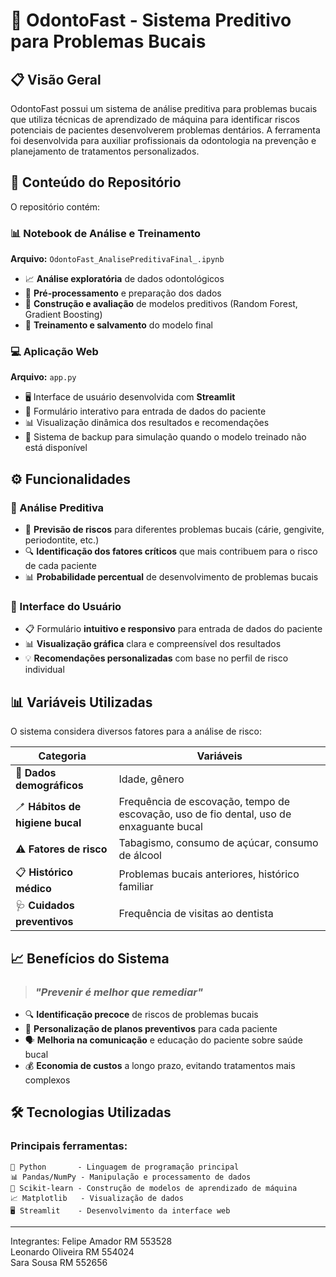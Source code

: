 # 🦷 OdontoFast - Sistema Preditivo para Problemas Bucais

## 📋 Visão Geral

OdontoFast possui um sistema de análise preditiva para problemas bucais que utiliza técnicas de aprendizado de máquina para identificar riscos potenciais de pacientes desenvolverem problemas dentários. A ferramenta foi desenvolvida para auxiliar profissionais da odontologia na prevenção e planejamento de tratamentos personalizados.

## 📂 Conteúdo do Repositório

O repositório contém:

### 📊 Notebook de Análise e Treinamento
**Arquivo:** `OdontoFast_AnalisePreditivaFinal_.ipynb`
- 📈 **Análise exploratória** de dados odontológicos
- 🧹 **Pré-processamento** e preparação dos dados
- 🤖 **Construção e avaliação** de modelos preditivos (Random Forest, Gradient Boosting)
- 💾 **Treinamento e salvamento** do modelo final

### 💻 Aplicação Web
**Arquivo:** `app.py`
- 🖥️ Interface de usuário desenvolvida com **Streamlit**
- 📝 Formulário interativo para entrada de dados do paciente
- 📊 Visualização dinâmica dos resultados e recomendações
- 🔄 Sistema de backup para simulação quando o modelo treinado não está disponível

## ⚙️ Funcionalidades

### 🔮 Análise Preditiva
- 🚨 **Previsão de riscos** para diferentes problemas bucais (cárie, gengivite, periodontite, etc.)
- 🔍 **Identificação dos fatores críticos** que mais contribuem para o risco de cada paciente
- 📊 **Probabilidade percentual** de desenvolvimento de problemas bucais

### 👤 Interface do Usuário
- 📋 Formulário **intuitivo e responsivo** para entrada de dados do paciente
- 📊 **Visualização gráfica** clara e compreensível dos resultados
- 💡 **Recomendações personalizadas** com base no perfil de risco individual

## 📊 Variáveis Utilizadas

O sistema considera diversos fatores para a análise de risco:

| **Categoria** | **Variáveis** |
|---------------|---------------|
| 👤 **Dados demográficos** | Idade, gênero |
| 🪥 **Hábitos de higiene bucal** | Frequência de escovação, tempo de escovação, uso de fio dental, uso de enxaguante bucal |
| ⚠️ **Fatores de risco** | Tabagismo, consumo de açúcar, consumo de álcool |
| 📋 **Histórico médico** | Problemas bucais anteriores, histórico familiar |
| 🩺 **Cuidados preventivos** | Frequência de visitas ao dentista |

## 📈 Benefícios do Sistema

> ### *"Prevenir é melhor que remediar"*

- 🔍 **Identificação precoce** de riscos de problemas bucais
- 👤 **Personalização de planos preventivos** para cada paciente
- 🗣️ **Melhoria na comunicação** e educação do paciente sobre saúde bucal
- 💰 **Economia de custos** a longo prazo, evitando tratamentos mais complexos


## 🛠️ Tecnologias Utilizadas
### Principais ferramentas:
```
🐍 Python       - Linguagem de programação principal
📊 Pandas/NumPy - Manipulação e processamento de dados
🤖 Scikit-learn - Construção de modelos de aprendizado de máquina
📈 Matplotlib   - Visualização de dados
🖥️ Streamlit    - Desenvolvimento da interface web
```

---
Integrantes:
Felipe Amador RM 553528<br>
Leonardo Oliveira RM 554024<br>
Sara Sousa RM 552656
